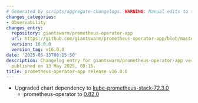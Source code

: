 ```yaml
---
# Generated by scripts/aggregate-changelogs. WARNING: Manual edits to this files will be overwritten.
changes_categories:
- Observability
changes_entry:
  repository: giantswarm/prometheus-operator-app
  url: https://github.com/giantswarm/prometheus-operator-app/blob/master/CHANGELOG.md#1600---2025-05-13
  version: 16.0.0
  version_tag: v16.0.0
date: '2025-05-13T08:15:50'
description: Changelog entry for giantswarm/prometheus-operator-app version 16.0.0,
  published on 13 May 2025, 08:15.
title: prometheus-operator-app release v16.0.0
---
```


- Upgraded chart dependency to [kube-prometheus-stack-72.3.0](https://github.com/prometheus-community/helm-charts/releases/tag/kube-prometheus-stack-72.3.0)
  - prometheus-operator to [0.82.0](https://github.com/prometheus-operator/prometheus-operator/releases/tag/v0.82.0)
